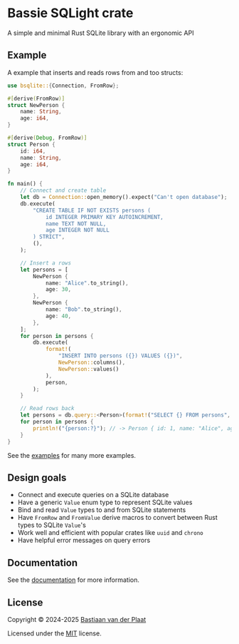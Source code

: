 # Bassie SQLight crate

A simple and minimal Rust SQLite library with an ergonomic API

## Example

A example that inserts and reads rows from and too structs:

```rs
use bsqlite::{Connection, FromRow};

#[derive(FromRow)]
struct NewPerson {
    name: String,
    age: i64,
}

#[derive(Debug, FromRow)]
struct Person {
    id: i64,
    name: String,
    age: i64,
}

fn main() {
    // Connect and create table
    let db = Connection::open_memory().expect("Can't open database");
    db.execute(
        "CREATE TABLE IF NOT EXISTS persons (
            id INTEGER PRIMARY KEY AUTOINCREMENT,
            name TEXT NOT NULL,
            age INTEGER NOT NULL
        ) STRICT",
        (),
    );

    // Insert a rows
    let persons = [
        NewPerson {
            name: "Alice".to_string(),
            age: 30,
        },
        NewPerson {
            name: "Bob".to_string(),
            age: 40,
        },
    ];
    for person in persons {
        db.execute(
            format!(
                "INSERT INTO persons ({}) VALUES ({})",
                NewPerson::columns(),
                NewPerson::values()
            ),
            person,
        );
    }

    // Read rows back
    let persons = db.query::<Person>(format!("SELECT {} FROM persons", Person::columns()), ());
    for person in persons {
        println!("{person:?}"); // -> Person { id: 1, name: "Alice", age: 30 }
    }
}
```

See the [examples](examples/) for many more examples.

## Design goals

-   Connect and execute queries on a SQLite database
-   Have a generic `Value` enum type to represent SQLite values
-   Bind and read `Value` types to and from SQLite statements
-   Have `FromRow` and `FromValue` derive macros to convert between Rust types to SQLite `Value`'s
-   Work well and efficient with popular crates like `uuid` and `chrono`
-   Have helpful error messages on query errors

## Documentation

See the [documentation](https://docs.rs/bsqlite) for more information.

## License

Copyright © 2024-2025 [Bastiaan van der Plaat](https://github.com/bplaat)

Licensed under the [MIT](../../LICENSE) license.
